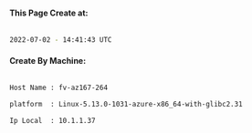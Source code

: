 
   
#### This Page Create at:

```bash

2022-07-02 - 14:41:43 UTC

```

#### Create By Machine:

```bash

Host Name : fv-az167-264

platform  : Linux-5.13.0-1031-azure-x86_64-with-glibc2.31

Ip Local  : 10.1.1.37

```

